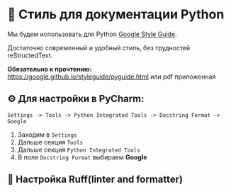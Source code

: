 # 🐍 Стиль для документации Python

Мы будем использовать для Python [Google Style Guide](https://google.github.io/styleguide/pyguide.html).

Достаточно современный и удобный стиль, без трудностей reStructedText.

**Обязательно к прочтению:** https://google.github.io/styleguide/pyguide.html
или pdf приложенная
## ⚙️ Для настройки в PyCharm:

`Settings -> Tools -> Python Integrated Tools -> Docstring Format -> Google`
1. Заходим в `Settings`
2. Дальше секция `Tools`
3. Дальше секция `Python Integrated Tools`
4. В поле `Docstring Format` выбираем **Google**

## 🦀 Настройка Ruff(linter and formatter)